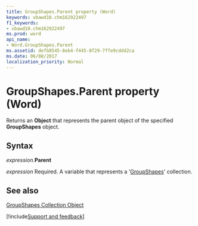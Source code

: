 ```yaml
---
title: GroupShapes.Parent property (Word)
keywords: vbawd10.chm162922497
f1_keywords:
- vbawd10.chm162922497
ms.prod: word
api_name:
- Word.GroupShapes.Parent
ms.assetid: defb8545-8eb4-f445-8f29-7ffe9cddd2ca
ms.date: 06/08/2017
localization_priority: Normal
---
```



# GroupShapes.Parent property (Word)

Returns an  **Object** that represents the parent object of the specified **GroupShapes** object.


## Syntax

_expression_.**Parent**

_expression_ Required. A variable that represents a '[GroupShapes](Word.groupshapes.md)' collection.


## See also


[GroupShapes Collection Object](Word.groupshapes.md)

[!include[Support and feedback](~/includes/feedback-boilerplate.md)]